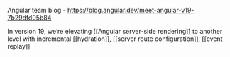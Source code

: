 Angular team blog - https://blog.angular.dev/meet-angular-v19-7b29dfd05b84

In version 19, we’re elevating [[Angular server-side rendering]] to another level with incremental [[hydration]], [[server route configuration]], [[event replay]]


